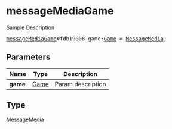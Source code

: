 # messageMediaGame

Sample Description

<pre>
<a href="../constructor/messageMediaGame.md">messageMediaGame</a>#fdb19008 game:<a href="../type/Game.md">Game</a> = <a href="../type/MessageMedia.md">MessageMedia</a>;
</pre>

## Parameters

| Name | Type | Description |
|------|:----:|-------------|
| **game** | [Game](../type/Game.md) | Param description |

## Type

[MessageMedia](../type/MessageMedia.md)
